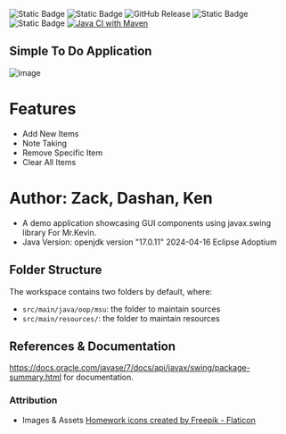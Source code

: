 ![Static Badge](https://img.shields.io/badge/GitHub-100000?style=for-the-badge&logo=github&logoColor=white)
![Static Badge](https://img.shields.io/badge/Java-ED8B00?style=for-the-badge&logo=openjdk&logoColor=white)
![GitHub Release](https://img.shields.io/github/v/release/KaruleanDEV/RemindMe?include_prereleases&sort=date&display_name=release&style=for-the-badge&color=%238BF8A7)
![Static Badge](https://img.shields.io/github/license/KaruleanDEV/todolistapp.svg?include_&style=for-the-badge)
![Static Badge](https://img.shields.io/badge/Maven-red?style=for-the-badge&label=Build%20Tool)
[![Java CI with Maven](https://github.com/KaruleanDEV/RemindMe/actions/workflows/maven.yml/badge.svg)](https://github.com/KaruleanDEV/RemindMe/actions/workflows/maven.yml)



## Simple To Do Application

![image](https://github.com/KaruleanDEV/todolistapp/assets/19364280/15c9c98d-fce6-436a-bba8-9e5ebdb0d7f5)

# Features
+ Add New Items
+ Note Taking
+ Remove Specific Item
+ Clear All Items

# Author: Zack, Dashan, Ken 
 * A demo application showcasing GUI components using javax.swing library For Mr.Kevin.
 * Java Version: openjdk version "17.0.11" 2024-04-16 Eclipse Adoptium
 
## Folder Structure

The workspace contains two folders by default, where:

- `src/main/java/oop/msu`: the folder to maintain sources
- `src/main/resources/`: the folder to maintain resources

## References & Documentation
https://docs.oracle.com/javase/7/docs/api/javax/swing/package-summary.html for documentation. 

### Attribution
* Images & Assets
<a href="https://www.flaticon.com/free-icons/homework" title="homework icons">Homework icons created by Freepik - Flaticon</a>
